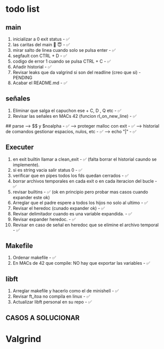 # todo list

## main

1. inicializar a 0 exit status - ✅
2. las caritas del main 🤬 😇  - ✅
3. mirar salto de linea cuando solo se pulsa enter - ✅
4. segfault con CTRL + D - ✅
5. codigo de error 1 cuando se pulsa CTRL + C - ✅
6. Añadir historial - ✅
7. Revisar leaks que da valgrind si son del readline (creo que si) - PENDING
8. Acabar el README.md - ✅

## señales
1. Eliminar que salga el capuchon ese + C, D , Q etc - ✅
2. Revisar las señales en MACs 42 (funcion rl_on_new_line) - ✅

## parse
--> $$ y $noalpha - ✅
--> proteger malloc con exit - ✅
--> historial de comandos gestionar espacios, nulos, etc - ✅
--> echo "|" - ✅

## Executer

1. en exit builtin llamar a clean_exit - ✅ (falta borrar el historial caundo se implemente).
2. si es string vacia salir status 0 - ✅
3. verificar que en pipes todos los fds quedan cerrados - ✅
4. borrar archivos temporales en cada exit o en cada iteracion del bucle - ✅
5. revisar builtins - ✅ (ok en principio pero probar mas casos cuando expander este ok)
6. Arreglar que el padre espere a todos los hijos no solo al ultimo - ✅
7. Revisar el heredoc (cunado expander ok) - ✅
8. Revisar delimitador cuando es una variable expandida. - ✅
9. Revisar expander heredoc. - ✅
10. Revisar en caso de señal en heredoc que se elimine el archivo temporal - ✅

## Makefile

1. Ordenar makefile - ✅
2. En MACs de 42 que compile: NO hay que exportar las variables - ✅

## libft

1. Arreglar makefile y hacerlo como el de minishell - ✅
2. Revisar ft_itoa no compila en linux - ✅
3. Actualizar libft personal en su repo - ✅



## CASOS A SOLUCIONAR
# Valgrind